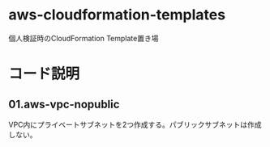 # aws-cloudformation-templates
個人検証時のCloudFormation Template置き場


# コード説明
## 01.aws-vpc-nopublic
VPC内にプライベートサブネットを2つ作成する。パブリックサブネットは作成しない。

